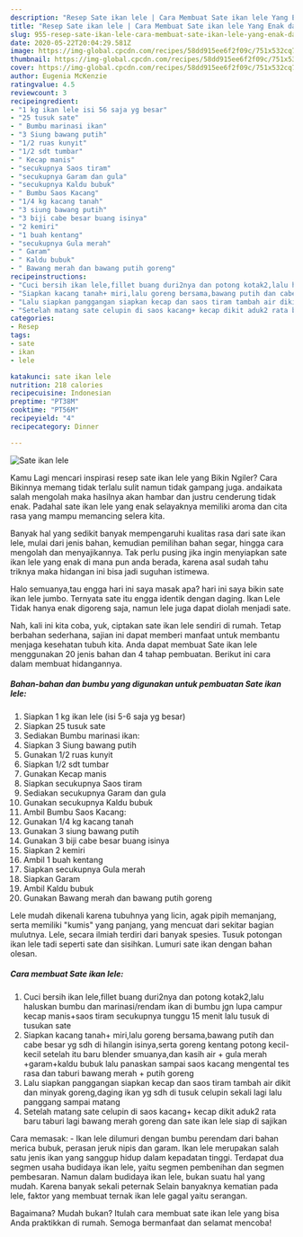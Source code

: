 ```yaml
---
description: "Resep Sate ikan lele | Cara Membuat Sate ikan lele Yang Enak dan Simpel"
title: "Resep Sate ikan lele | Cara Membuat Sate ikan lele Yang Enak dan Simpel"
slug: 955-resep-sate-ikan-lele-cara-membuat-sate-ikan-lele-yang-enak-dan-simpel
date: 2020-05-22T20:04:29.581Z
image: https://img-global.cpcdn.com/recipes/58dd915ee6f2f09c/751x532cq70/sate-ikan-lele-foto-resep-utama.jpg
thumbnail: https://img-global.cpcdn.com/recipes/58dd915ee6f2f09c/751x532cq70/sate-ikan-lele-foto-resep-utama.jpg
cover: https://img-global.cpcdn.com/recipes/58dd915ee6f2f09c/751x532cq70/sate-ikan-lele-foto-resep-utama.jpg
author: Eugenia McKenzie
ratingvalue: 4.5
reviewcount: 3
recipeingredient:
- "1 kg ikan lele isi 56 saja yg besar"
- "25 tusuk sate"
- " Bumbu marinasi ikan"
- "3 Siung bawang putih"
- "1/2 ruas kunyit"
- "1/2 sdt tumbar"
- " Kecap manis"
- "secukupnya Saos tiram"
- "secukupnya Garam dan gula"
- "secukupnya Kaldu bubuk"
- " Bumbu Saos Kacang"
- "1/4 kg kacang tanah"
- "3 siung bawang putih"
- "3 biji cabe besar buang isinya"
- "2 kemiri"
- "1 buah kentang"
- "secukupnya Gula merah"
- " Garam"
- " Kaldu bubuk"
- " Bawang merah dan bawang putih goreng"
recipeinstructions:
- "Cuci bersih ikan lele,fillet buang duri2nya dan potong kotak2,lalu haluskan bumbu dan marinasi/rendam ikan di bumbu jgn lupa campur kecap manis+saos tiram secukupnya tunggu 15 menit lalu tusuk di tusukan sate"
- "Siapkan kacang tanah+ miri,lalu goreng bersama,bawang putih dan cabe besar yg sdh di hilangin isinya,serta goreng kentang potong kecil-kecil setelah itu baru blender smuanya,dan kasih air + gula merah +garam+kaldu bubuk lalu panaskan sampai saos kacang mengental tes rasa dan taburi bawang merah + putih goreng"
- "Lalu siapkan panggangan siapkan kecap dan saos tiram tambah air dikit dan minyak goreng,daging ikan yg sdh di tusuk celupin sekali lagi lalu panggang sampai matang"
- "Setelah matang sate celupin di saos kacang+ kecap dikit aduk2 rata baru taburi lagi bawang merah goreng dan sate ikan lele siap di sajikan"
categories:
- Resep
tags:
- sate
- ikan
- lele

katakunci: sate ikan lele 
nutrition: 218 calories
recipecuisine: Indonesian
preptime: "PT38M"
cooktime: "PT56M"
recipeyield: "4"
recipecategory: Dinner

---
```



![Sate ikan lele](https://img-global.cpcdn.com/recipes/58dd915ee6f2f09c/751x532cq70/sate-ikan-lele-foto-resep-utama.jpg)

Kamu Lagi mencari inspirasi resep sate ikan lele yang Bikin Ngiler? Cara Bikinnya memang tidak terlalu sulit namun tidak gampang juga. andaikata salah mengolah maka hasilnya akan hambar dan justru cenderung tidak enak. Padahal sate ikan lele yang enak selayaknya memiliki aroma dan cita rasa yang mampu memancing selera kita.

Banyak hal yang sedikit banyak mempengaruhi kualitas rasa dari sate ikan lele, mulai dari jenis bahan, kemudian pemilihan bahan segar, hingga cara mengolah dan menyajikannya. Tak perlu pusing jika ingin menyiapkan sate ikan lele yang enak di mana pun anda berada, karena asal sudah tahu triknya maka hidangan ini bisa jadi suguhan istimewa.

Halo semuanya,tau engga hari ini saya masak apa? hari ini saya bikin sate ikan lele jumbo. Ternyata sate itu engga identik dengan daging. Ikan Lele Tidak hanya enak digoreng saja, namun lele juga dapat diolah menjadi sate.


Nah, kali ini kita coba, yuk, ciptakan sate ikan lele sendiri di rumah. Tetap berbahan sederhana, sajian ini dapat memberi manfaat untuk membantu menjaga kesehatan tubuh kita. Anda dapat membuat Sate ikan lele menggunakan 20 jenis bahan dan 4 tahap pembuatan. Berikut ini cara dalam membuat hidangannya.

<!--inarticleads1-->

##### Bahan-bahan dan bumbu yang digunakan untuk pembuatan Sate ikan lele:

1. Siapkan 1 kg ikan lele (isi 5-6 saja yg besar)
1. Siapkan 25 tusuk sate
1. Sediakan  Bumbu marinasi ikan:
1. Siapkan 3 Siung bawang putih
1. Gunakan 1/2 ruas kunyit
1. Siapkan 1/2 sdt tumbar
1. Gunakan  Kecap manis
1. Siapkan secukupnya Saos tiram
1. Sediakan secukupnya Garam dan gula
1. Gunakan secukupnya Kaldu bubuk
1. Ambil  Bumbu Saos Kacang:
1. Gunakan 1/4 kg kacang tanah
1. Gunakan 3 siung bawang putih
1. Gunakan 3 biji cabe besar buang isinya
1. Siapkan 2 kemiri
1. Ambil 1 buah kentang
1. Siapkan secukupnya Gula merah
1. Siapkan  Garam
1. Ambil  Kaldu bubuk
1. Gunakan  Bawang merah dan bawang putih goreng


Lele mudah dikenali karena tubuhnya yang licin, agak pipih memanjang, serta memiliki &#34;kumis&#34; yang panjang, yang mencuat dari sekitar bagian mulutnya. Lele, secara ilmiah terdiri dari banyak spesies. Tusuk potongan ikan lele tadi seperti sate dan sisihkan. Lumuri sate ikan dengan bahan olesan. 

<!--inarticleads2-->

##### Cara membuat Sate ikan lele:

1. Cuci bersih ikan lele,fillet buang duri2nya dan potong kotak2,lalu haluskan bumbu dan marinasi/rendam ikan di bumbu jgn lupa campur kecap manis+saos tiram secukupnya tunggu 15 menit lalu tusuk di tusukan sate
1. Siapkan kacang tanah+ miri,lalu goreng bersama,bawang putih dan cabe besar yg sdh di hilangin isinya,serta goreng kentang potong kecil-kecil setelah itu baru blender smuanya,dan kasih air + gula merah +garam+kaldu bubuk lalu panaskan sampai saos kacang mengental tes rasa dan taburi bawang merah + putih goreng
1. Lalu siapkan panggangan siapkan kecap dan saos tiram tambah air dikit dan minyak goreng,daging ikan yg sdh di tusuk celupin sekali lagi lalu panggang sampai matang
1. Setelah matang sate celupin di saos kacang+ kecap dikit aduk2 rata baru taburi lagi bawang merah goreng dan sate ikan lele siap di sajikan


Cara memasak: - Ikan lele dilumuri dengan bumbu perendam dari bahan merica bubuk, perasan jeruk nipis dan garam. Ikan lele merupakan salah satu jenis ikan yang sanggup hidup dalam kepadatan tinggi. Terdapat dua segmen usaha budidaya ikan lele, yaitu segmen pembenihan dan segmen pembesaran. Namun dalam budidaya ikan lele, bukan suatu hal yang mudah. Karena banyak sekali peternak Selain banyaknya kematian pada lele, faktor yang membuat ternak ikan lele gagal yaitu serangan. 

Bagaimana? Mudah bukan? Itulah cara membuat sate ikan lele yang bisa Anda praktikkan di rumah. Semoga bermanfaat dan selamat mencoba!
